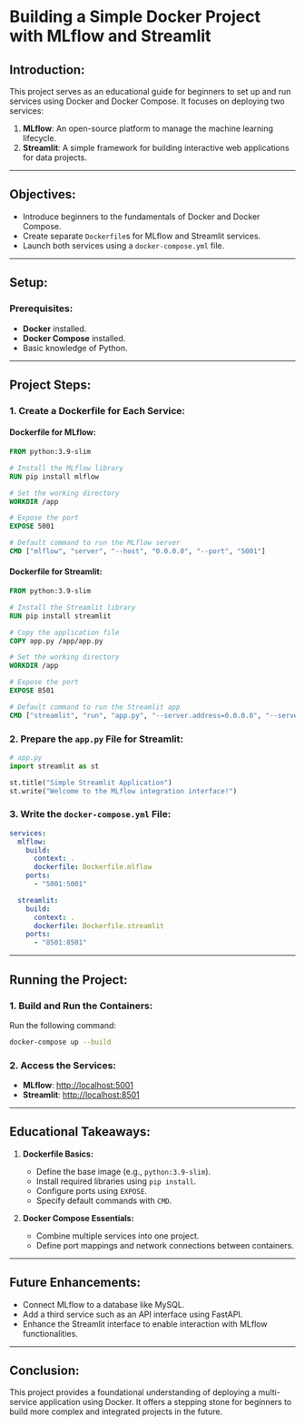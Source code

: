 
# Building a Simple Docker Project with MLflow and Streamlit

## Introduction:
This project serves as an educational guide for beginners to set up and run services using Docker and Docker Compose. It focuses on deploying two services:
1. **MLflow**: An open-source platform to manage the machine learning lifecycle.
2. **Streamlit**: A simple framework for building interactive web applications for data projects.

---

## Objectives:
- Introduce beginners to the fundamentals of Docker and Docker Compose.
- Create separate `Dockerfile`s for MLflow and Streamlit services.
- Launch both services using a `docker-compose.yml` file.

---

## Setup:

### Prerequisites:
- **Docker** installed.
- **Docker Compose** installed.
- Basic knowledge of Python.

---

## Project Steps:

### 1. Create a Dockerfile for Each Service:

#### Dockerfile for MLflow:
```dockerfile
FROM python:3.9-slim

# Install the MLflow library
RUN pip install mlflow

# Set the working directory
WORKDIR /app

# Expose the port
EXPOSE 5001

# Default command to run the MLflow server
CMD ["mlflow", "server", "--host", "0.0.0.0", "--port", "5001"]
```

#### Dockerfile for Streamlit:
```dockerfile
FROM python:3.9-slim

# Install the Streamlit library
RUN pip install streamlit

# Copy the application file
COPY app.py /app/app.py

# Set the working directory
WORKDIR /app

# Expose the port
EXPOSE 8501

# Default command to run the Streamlit app
CMD ["streamlit", "run", "app.py", "--server.address=0.0.0.0", "--server.port=8501"]
```

### 2. Prepare the `app.py` File for Streamlit:
```python
# app.py
import streamlit as st

st.title("Simple Streamlit Application")
st.write("Welcome to the MLflow integration interface!")
```

### 3. Write the `docker-compose.yml` File:
```yaml
services:
  mlflow:
    build:
      context: .
      dockerfile: Dockerfile.mlflow
    ports:
      - "5001:5001"

  streamlit:
    build:
      context: .
      dockerfile: Dockerfile.streamlit
    ports:
      - "8501:8501"
```

---

## Running the Project:

### 1. Build and Run the Containers:
Run the following command:
```bash
docker-compose up --build
```

### 2. Access the Services:
- **MLflow**: [http://localhost:5001](http://localhost:5001)
- **Streamlit**: [http://localhost:8501](http://localhost:8501)

---

## Educational Takeaways:

1. **Dockerfile Basics:**
   - Define the base image (e.g., `python:3.9-slim`).
   - Install required libraries using `pip install`.
   - Configure ports using `EXPOSE`.
   - Specify default commands with `CMD`.

2. **Docker Compose Essentials:**
   - Combine multiple services into one project.
   - Define port mappings and network connections between containers.

---

## Future Enhancements:
- Connect MLflow to a database like MySQL.
- Add a third service such as an API interface using FastAPI.
- Enhance the Streamlit interface to enable interaction with MLflow functionalities.

---

## Conclusion:
This project provides a foundational understanding of deploying a multi-service application using Docker. It offers a stepping stone for beginners to build more complex and integrated projects in the future.
